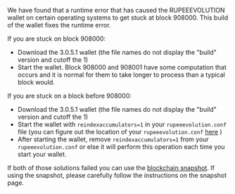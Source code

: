 We have found that a runtime error that has caused the RUPEEEVOLUTION wallet on certain operating systems to get stuck at block 908000. This build of the wallet fixes the runtime error.

If you are stuck on block 908000:
- Download the 3.0.5.1 wallet (the file names do not display the "build" version and cutoff the 1)
- Start the wallet. Block 908000 and 908001 have some computation that occurs and it is normal for them to take longer to process than a typical block would.

If you are stuck on a block before 908000:
- Download the 3.0.5.1 wallet (the file names do not display the "build" version and cutoff the 1)
- Start the wallet with `reindexaccumulators=1` in your `rupeeevolution.conf` file (you can figure out the location of your `rupeeevolution.conf` [here](https://rupeeevolution.freshdesk.com/support/solutions/articles/30000004664-where-are-my-wallet-dat-blockchain-and-configuration-conf-files-located-) )
- After starting the wallet, remove `reindexaccumulators=1` from your `rupeeevolution.conf` or else it will perform this operation each time you start your wallet.

If both of those solutions failed you can use the [blockchain snapshot](http://178.254.23.111/~pub/RUPEEEVOLUTION/Daily-Snapshots-Html/RUPEEEVOLUTION-Daily-Snapshots.html). If using the snapshot, please carefully follow the instructions on the snapshot page.